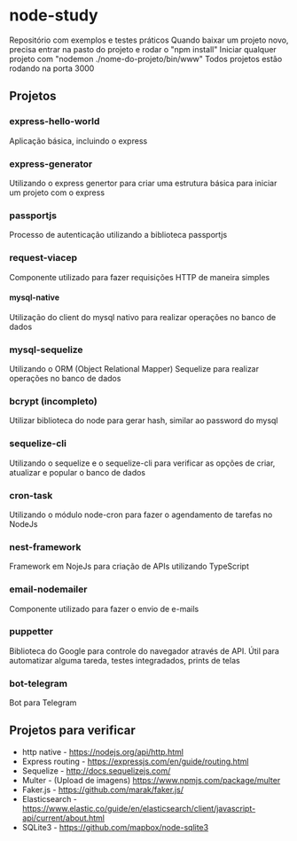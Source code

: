 # node-study
Repositório com exemplos e testes práticos
Quando baixar um projeto novo, precisa entrar na pasto do projeto e rodar o "npm install"
Iniciar qualquer projeto com "nodemon ./nome-do-projeto/bin/www"
Todos projetos estão rodando na porta 3000

## Projetos

### express-hello-world
Aplicação básica, incluindo o express

### express-generator
Utilizando o express genertor para criar uma estrutura básica para iniciar um projeto com o express

### passportjs
Processo de autenticação utilizando a biblioteca passportjs

### request-viacep
Componente utilizado para fazer requisições HTTP de maneira simples

#### mysql-native
Utilização do client do mysql nativo para realizar operações no banco de dados

### mysql-sequelize
Utilizando o ORM (Object Relational Mapper) Sequelize para realizar operações no banco de dados

### bcrypt (incompleto)
Utilizar biblioteca do node para gerar hash, similar ao password do mysql

### sequelize-cli
Utilizando o sequelize e o sequelize-cli para verificar as opções de criar, atualizar e popular o banco de dados

### cron-task
Utilizando o módulo node-cron para fazer o agendamento de tarefas no NodeJs

### nest-framework
Framework em NojeJs para criação de APIs utilizando TypeScript

### email-nodemailer
Componente utilizado para fazer o envio de e-mails

### puppetter
Biblioteca do Google para controle do navegador através de API. Útil para automatizar alguma tareda, testes integradados, prints de telas

### bot-telegram
Bot para Telegram

## Projetos para verificar
- http native - https://nodejs.org/api/http.html
- Express routing - https://expressjs.com/en/guide/routing.html
- Sequelize - http://docs.sequelizejs.com/
- Multer - (Upload de imagens) https://www.npmjs.com/package/multer
- Faker.js - https://github.com/marak/faker.js/
- Elasticsearch - https://www.elastic.co/guide/en/elasticsearch/client/javascript-api/current/about.html
- SQLite3 - https://github.com/mapbox/node-sqlite3